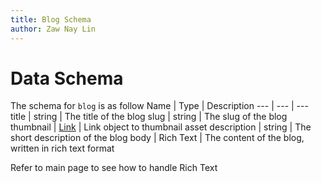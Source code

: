 ```yaml
---
title: Blog Schema
author: Zaw Nay Lin
---
```

# Data Schema

The schema for `blog` is as follow
Name | Type | Description
--- | --- | ---
title | string | The title of the blog
slug | string | The slug of the blog
thumbnail | [Link](../DataSchema#link-object) | Link object to thumbnail asset
description | string | The short description of the blog
body | Rich Text | The content of the blog, written in rich text format

Refer to main page to see how to handle Rich Text
